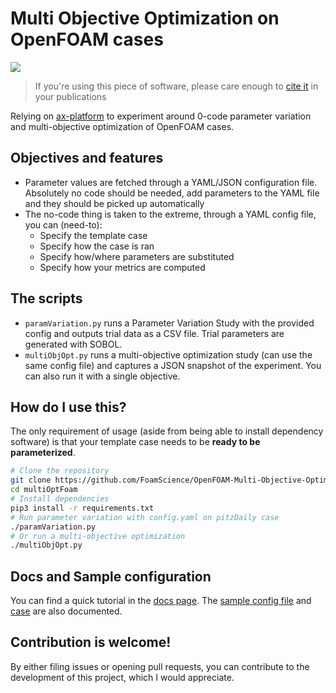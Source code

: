 # Multi Objective Optimization on OpenFOAM cases

![](https://zenodo.org/badge/611991004.svg)
> If you're using this piece of software, please care enough to [cite it](https://zenodo.org/record/7997394) in your publications

Relying on [ax-platform](https://ax.dev) to experiment around 0-code parameter variation and multi-objective optimization
of OpenFOAM cases.

## Objectives and features
- Parameter values are fetched through a YAML/JSON configuration file. Absolutely no code should be needed, add parameters
  to the YAML file and they should be picked up automatically
- The no-code thing is taken to the extreme, through a YAML config file, you can (need-to):
  - Specify the template case
  - Specify how the case is ran
  - Specify how/where parameters are substituted
  - Specify how your metrics are computed

## The scripts

- `paramVariation.py` runs a Parameter Variation Study with the provided config and outputs trial data as a CSV file.
  Trial parameters are generated with SOBOL.
- `multiObjOpt.py` runs a multi-objective optimization study (can use the same config file) and captures a JSON snapshot
  of the experiment. You can also run it with a single objective.

## How do I use this?

The only requirement of usage (aside from being able to install dependency software) is that your template case needs to
be **ready to be parameterized**.

```bash
# Clone the repository
git clone https://github.com/FoamScience/OpenFOAM-Multi-Objective-Optimization multiOptFoam
cd multiOptFoam
# Install dependencies
pip3 install -r requirements.txt
# Run parameter variation with config.yaml on pitzDaily case
./paramVariation.py
# Or run a multi-objective optimization
./multiObjOpt.py
```

## Docs and Sample configuration

You can find a quick tutorial in the [docs page](docs.md). The [sample config file](config.yaml) and [case](pitzDaily)
are also documented.

## Contribution is welcome!

By either filing issues or opening pull requests, you can contribute to the development
of this project, which I would appreciate.
